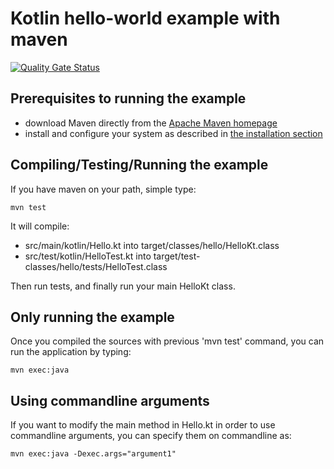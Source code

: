 # Kotlin hello-world example with maven

[![Quality Gate Status](https://sonarcloud.io/api/project_badges/measure?project=S0obi_kotlin-hello-world&metric=alert_status)](https://sonarcloud.io/dashboard?id=S0obi_kotlin-hello-world)

## Prerequisites to running the example

 * download Maven directly from the [Apache Maven homepage](http://maven.apache.org/download.html)
 * install and configure your system as described in [the installation section](http://maven.apache.org/download.html#Installation)

## Compiling/Testing/Running the example

If you have maven on your path, simple type:

	mvn test
	
It will compile:
 * src/main/kotlin/Hello.kt into target/classes/hello/HelloKt.class
 * src/test/kotlin/HelloTest.kt into target/test-classes/hello/tests/HelloTest.class

Then run tests, and finally run your main HelloKt class.

## Only running the example

Once you compiled the sources with previous 'mvn test' command, you can run the application by typing:

	mvn exec:java
	
## Using commandline arguments

If you want to modify the main method in Hello.kt in order to use commandline arguments, you can specify them on commandline as:

	mvn exec:java -Dexec.args="argument1"
